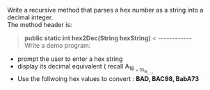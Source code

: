 Write a recursive method that parses a hex number as a string into a decimal integer.<br/>
The method header is: <br/>
> **public static int hex2Dec(String hexString)** <
------------<br/>
Write a demo program:
- prompt the user to enter a hex string 
- display its decimal equivalent ( recall A<sub>16<sub/> = 10<sub>16<sub/>,....)
- Use the follwoing hex values to convert :
  **BAD, BAC98, BabA73**
